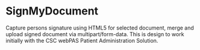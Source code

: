 # SignMyDocument
Capture persons signature using HTML5 for selected document, merge and upload signed document via multipart/form-data.  This is design to work initially with the CSC webPAS Patient Administration Solution.
